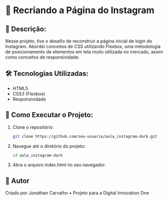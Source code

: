 # 📸 Recriando a Página do Instagram

## 📄 Descrição:
Nesse projeto, tive o desafio de reconstruir a página inicial de login do Instagram. Abordei conceitos de CSS utilizando Flexbox, uma metodologia de posicionamento de elementos em tela muito utilizada no mercado, assim como conceitos de responsividade.

## 🛠️ Tecnologias Utilizadas:
- HTML5
- CSS3 (Flexbox)
- Responsividade

## 🚀 Como Executar o Projeto:
1. Clone o repositório:
   ```sh
   git clone https://github.com/seu-usuario/aula_instagram-dark.git

2. Navegue até o diretório do projeto:
    ```sh
    cd aula_instagram-dark

3. Abra o arquivo index.html no seu navegador.

## 👤 Autor
Criado por Jonathan Carvalho • Projeto para a Digital Innovation One